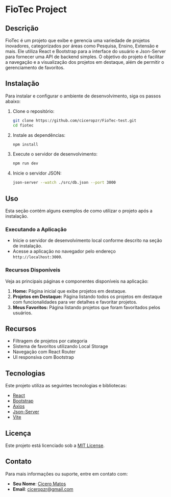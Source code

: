 # FioTec Project

## Descrição

FioTec é um projeto que exibe e gerencia uma variedade de projetos inovadores, categorizados por áreas como Pesquisa, Ensino, Extensão e mais. Ele utiliza React e Bootstrap para a interface do usuário e Json-Server para fornecer uma API de backend simples. O objetivo do projeto é facilitar a navegação e a visualização dos projetos em destaque, além de permitir o gerenciamento de favoritos.

## Instalação

Para instalar e configurar o ambiente de desenvolvimento, siga os passos abaixo:

1. Clone o repositório:  
   ```bash
   git clone https://github.com/ciceropzr/FioTec-test.git
   cd fiotec
   ```
   
2. Instale as dependências:  
   ```bash
   npm install
   ```

3. Execute o servidor de desenvolvimento:  
   ```bash
   npm run dev
   ```

4. Inicie o servidor JSON:  
   ```bash
   json-server --watch ./src/db.json --port 3000
   ```

## Uso

Esta seção contém alguns exemplos de como utilizar o projeto após a instalação.

### Executando a Aplicação

- Inicie o servidor de desenvolvimento local conforme descrito na seção de instalação.
- Acesse a aplicação no navegador pelo endereço `http://localhost:3000`.

### Recursos Disponíveis

Veja as principais páginas e componentes disponíveis na aplicação:

1. **Home:** Página inicial que exibe projetos em destaque.
2. **Projetos em Destaque:** Página listando todos os projetos em destaque com funcionalidades para ver detalhes e favoritar projetos.
3. **Meus Favoritos:** Página listando projetos que foram favoritados pelos usuários.

## Recursos

- Filtragem de projetos por categoria
- Sistema de favoritos utilizando Local Storage
- Navegação com React Router
- UI responsiva com Bootstrap

## Tecnologias

Este projeto utiliza as seguintes tecnologias e bibliotecas:

- [React](https://reactjs.org/)
- [Bootstrap](https://getbootstrap.com/)
- [Axios](https://axios-http.com/)
- [Json-Server](https://github.com/typicode/json-server)
- [Vite](https://vitejs.dev/)

## Licença

Este projeto está licenciado sob a [MIT License](LICENSE).

## Contato

Para mais informações ou suporte, entre em contato com:

- **Seu Nome**: [Cicero Matos](<https://github.com/ciceropzr>)
- **Email**: ciceropzr@gmail.com
